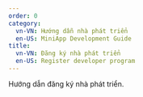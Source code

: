 ```yaml
---
order: 0
category:
  vn-VN: Hướng dẫn nhà phát triển 
  en-US: MiniApp Development Guide
title: 
  vn-VN: Đăng ký nhà phát triển
  en-US: Register developer program
---
```


Hướng dẫn đăng ký nhà phát triển.